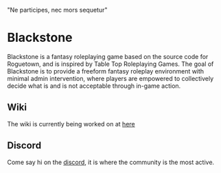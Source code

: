 "Ne participes, nec mors sequetur"
# Blackstone
Blackstone is a fantasy roleplaying game based on the source code for Roguetown, and is inspired by Table Top Roleplaying Games. The goal of Blackstone is to provide a freeform fantasy roleplay environment with minimal admin intervention, where players are empowered to collectively decide what is and is not acceptable through in-game action.

## Wiki
The wiki is currently being worked on at [here](https://wiki.moviesfreepremium.xyz/blackstone)

## Discord
Come say hi on the [discord](https://discord.gg/cHrV2mUmE4), it is where the community is the most active.
